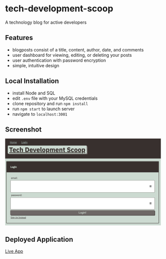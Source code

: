 # tech-development-scoop

A technology blog for active developers

## Features

- blogposts consist of a title, content, author, date, and comments
- user dashboard for viewing, editing, or deleting your posts
- user authentication with password encryption
- simple, intuitive design

## Local Installation

- install Node and SQL
- edit `.env` file with your MySQL credentials
- clone repository and run `npm install`
- run `npm start` to launch server
- navigate to `localhost:3001`

## Screenshot

![screenshot of Tech Development Scoop](/screenshot.png)

## Deployed Application

<a href="" target="_blank">Live App</a>